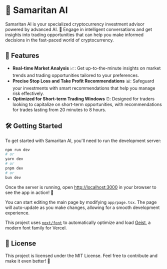 # 🌟 Samaritan AI

Samaritan AI is your specialized cryptocurrency investment advisor powered by advanced AI. 🤖 Engage in intelligent conversations and get insights into trading opportunities that can help you make informed decisions in the fast-paced world of cryptocurrency.

## 🚀 Features

- **Real-time Market Analysis** 📈: Get up-to-the-minute insights on market trends and trading opportunities tailored to your preferences.
- **Precise Stop Loss and Take Profit Recommendations** 📊: Safeguard your investments with smart recommendations that help you manage risk effectively.
- **Optimized for Short-term Trading Windows** ⏰: Designed for traders looking to capitalize on short-term opportunities, with recommendations for trades lasting from 20 minutes to 8 hours.

## 🛠️ Getting Started

To get started with Samaritan AI, you'll need to run the development server:

```bash
npm run dev
# or
yarn dev
# or
pnpm dev
# or
bun dev
```

Once the server is running, open [http://localhost:3000](http://localhost:3000) in your browser to see the app in action! 🎉

You can start editing the main page by modifying `app/page.tsx`. The page will auto-update as you make changes, allowing for a smooth development experience.

This project uses [`next/font`](https://nextjs.org/docs/app/building-your-application/optimizing/fonts) to automatically optimize and load [Geist](https://vercel.com/font), a modern font family for Vercel.

## 📝 License

This project is licensed under the MIT License. Feel free to contribute and make it even better! 💪
